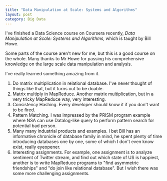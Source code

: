 ```yaml
---
title: "Data Manipulation at Scale: Systems and Algorithms"
layout: post
category: Big Data
---
```


I've finished a Data Science course on Coursera recently, *Data Manipulation at Scale: Systems and Algorithms*, which is taught by  Bill Howe.

Some parts of the course aren't new for me, but this is a good course on the whole. Many thanks to Mr Howe for passing his comprehensive knowledge on the large scale data manipulation and analysis.

I've really learned something amazing from it. 

1. Do matrix multiplication in relational database. I've never thought of things like that, but it turns out to be doable.
2. Matrix multiply in MapReduce. Another matrix multiplication, but in a very tricky MapReduce way, very interesting.
3. Consistency Hashing. Every developer should know it if you don't want to be fired.
4. Pattern Matching. I was impressed by the PRISM program example where NSA can use Datalog-like query to perform pattern search for potential bad person.
5. Many many industrial products and examples. I bet Bill has an informative chronicle of database family in mind, he spent plenty of time introducing databases one by one, some of which I don't even know exist, really eyeopener.
6. Interesting assignments. For example, one assignment is to analyze sentiment of Twitter stream, and find out which state of US is happiest, another is to write MapReduce programs to "find asymmetric friendships" and "do join like relational database". But I wish there was some more challenging assignments.